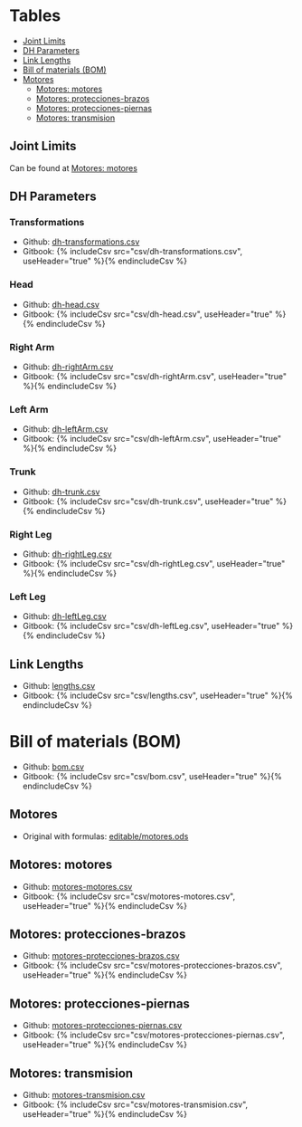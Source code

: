 # Tables
- [Joint Limits](#joint-limits)
- [DH Parameters](#dh-parameters)
- [Link Lengths](#link-lengths)
- [Bill of materials (BOM)](#bill-of-materials-bom)
- [Motores](#motores)
   - [Motores: motores](#motores-motores)
   - [Motores: protecciones-brazos](#motores-protecciones-brazos)
   - [Motores: protecciones-piernas](#motores-protecciones-piernas)
   - [Motores: transmision](#motores-transmision)

## Joint Limits
Can be found at [Motores: motores](#motores-motores)

## DH Parameters

### Transformations
- Github: [dh-transformations.csv](csv/dh-transformations.csv)
- Gitbook: {% includeCsv src="csv/dh-transformations.csv", useHeader="true" %}{% endincludeCsv %}

### Head
- Github: [dh-head.csv](csv/dh-head.csv)
- Gitbook: {% includeCsv src="csv/dh-head.csv", useHeader="true" %}{% endincludeCsv %}

### Right Arm
- Github: [dh-rightArm.csv](csv/dh-rightArm.csv)
- Gitbook: {% includeCsv src="csv/dh-rightArm.csv", useHeader="true" %}{% endincludeCsv %}

### Left Arm
- Github: [dh-leftArm.csv](csv/dh-leftArm.csv)
- Gitbook: {% includeCsv src="csv/dh-leftArm.csv", useHeader="true" %}{% endincludeCsv %}

### Trunk
- Github: [dh-trunk.csv](csv/dh-trunk.csv)
- Gitbook: {% includeCsv src="csv/dh-trunk.csv", useHeader="true" %}{% endincludeCsv %}

### Right Leg
- Github: [dh-rightLeg.csv](csv/dh-rightLeg.csv)
- Gitbook: {% includeCsv src="csv/dh-rightLeg.csv", useHeader="true" %}{% endincludeCsv %}

### Left Leg
- Github: [dh-leftLeg.csv](csv/dh-leftLeg.csv)
- Gitbook: {% includeCsv src="csv/dh-leftLeg.csv", useHeader="true" %}{% endincludeCsv %}

## Link Lengths
- Github: [lengths.csv](csv/lengths.csv)
- Gitbook: {% includeCsv src="csv/lengths.csv", useHeader="true" %}{% endincludeCsv %}

# Bill of materials (BOM)
- Github: [bom.csv](csv/bom.csv)
- Gitbook: {% includeCsv src="csv/bom.csv", useHeader="true" %}{% endincludeCsv %}

## Motores
- Original with formulas: [editable/motores.ods](csv/editable/motores.ods)

## Motores: motores
- Github: [motores-motores.csv](csv/motores-motores.csv)
- Gitbook: {% includeCsv src="csv/motores-motores.csv", useHeader="true" %}{% endincludeCsv %}

## Motores: protecciones-brazos
- Github: [motores-protecciones-brazos.csv](csv/motores-protecciones-brazos.csv)
- Gitbook: {% includeCsv src="csv/motores-protecciones-brazos.csv", useHeader="true" %}{% endincludeCsv %}

## Motores: protecciones-piernas
- Github: [motores-protecciones-piernas.csv](csv/motores-protecciones-piernas.csv)
- Gitbook: {% includeCsv src="csv/motores-protecciones-piernas.csv", useHeader="true" %}{% endincludeCsv %}

## Motores: transmision
- Github: [motores-transmision.csv](csv/motores-transmision.csv)
- Gitbook: {% includeCsv src="csv/motores-transmision.csv", useHeader="true" %}{% endincludeCsv %}

